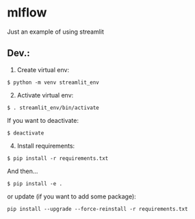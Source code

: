 # mlflow
 Just an example of using streamlit

## Dev.:

1. Create virtual env:

```
$ python -m venv streamlit_env
```

2. Activate virtual env:

```
$ . streamlit_env/bin/activate
```

If you want to deactivate:

```
$ deactivate
```

4. Install requirements:

```
$ pip install -r requirements.txt
```

And then...

```
$ pip install -e .
```


or update (if you want to add some package):

```
pip install --upgrade --force-reinstall -r requirements.txt
```
